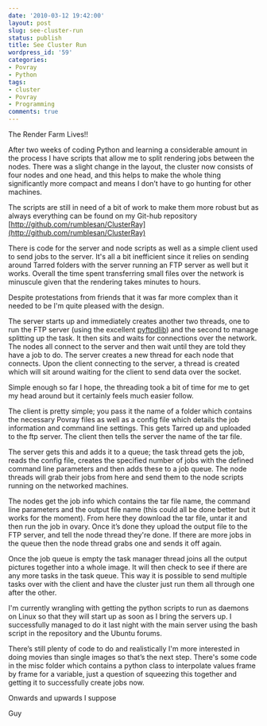 ```yaml
---
date: '2010-03-12 19:42:00'
layout: post
slug: see-cluster-run
status: publish
title: See Cluster Run
wordpress_id: '59'
categories:
- Povray
- Python
tags:
- cluster
- Povray
- Programming
comments: true
---
```


The Render Farm Lives!!

After two weeks of coding Python and learning a considerable amount in the process I have scripts that allow me to split rendering jobs between the nodes. There was a slight change in the layout, the cluster now consists of four nodes and one head, and this helps to make the whole thing significantly more compact and means I don’t have to go hunting for other machines.

The scripts are still in need of a bit of work to make them more robust but as always everything can be found on my Git-hub repository [http://github.com/rumblesan/ClusterRay](http://github.com/rumblesan/ClusterRay)

There is code for the server and node scripts as well as a simple client used to send jobs to the server. It's all a bit inefficient since it relies on sending around Tarred folders with the server running an FTP server as well but it works. Overall the time spent transferring small files over the network is minuscule given that the rendering takes minutes to hours.

Despite protestations from friends that it was far more complex than it needed to be I'm quite pleased with the design.

The server starts up and immediately creates another two threads, one to run the FTP server (using the excellent [pyftpdlib](http://code.google.com/p/pyftpdlib/)) and the second to manage splitting up the task. It then sits and waits for connections over the network. The nodes all connect to the server and then wait until they are told they have a job to do. The server creates a new thread for each node that connects. Upon the client connecting to the server, a thread is created which will sit around waiting for the client to send data over the socket.

Simple enough so far I hope, the threading took a bit of time for me to get my head around but it certainly feels much easier follow.

The client is pretty simple; you pass it the name of a folder which contains the necessary Povray files as well as a config file which details the job information and command line settings. This gets Tarred up and uploaded to the ftp server. The client then tells the server the name of the tar file.

The server gets this and adds it to a queue; the task thread gets the job, reads the config file, creates the specified number of jobs with the defined command line parameters and then adds these to a job queue. The node threads will grab their jobs from here and send them to the node scripts running on the networked machines.

The nodes get the job info which contains the tar file name, the command line parameters and the output file name (this could all be done better but it works for the moment). From here they download the tar file, untar it and then run the job in ovary. Once it’s done they upload the output file to the FTP server, and tell the node thread they're done. If there are more jobs in the queue then the node thread grabs one and sends it off again.

Once the job queue is empty the task manager thread joins all the output pictures together into a whole image. It will then check to see if there are any more tasks in the task queue. This way it is possible to send multiple tasks over with the client and have the cluster just run them all through one after the other.

I'm currently wrangling with getting the python scripts to run as daemons on Linux so that they will start up as soon as I bring the servers up. I successfully managed to do it last night with the main server using the bash script in the repository and the Ubuntu forums.

There’s still plenty of code to do and realistically I'm more interested in doing movies than single images so that’s the next step. There's some code in the misc folder which contains a python class to interpolate values frame by frame for a variable, just a question of squeezing this together and getting it to successfully create jobs now.

Onwards and upwards I suppose

Guy
